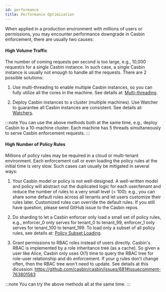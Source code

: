 ```yaml
---
id: performance
title: Performance Optimization
---
```


When applied in a production environment with millions of users or permissions, you may encounter performance downgrade in Casbin enforcement, there are usually two causes:

#### High Volume Traffic

The number of coming requests per second is too large, e.g., 10,000 request/s for a single Casbin instance. In such case, a single Casbin instance is usually not enough to handle all the requests. There are 2 possible solutions:

1. Use multi-threading to enable multiple Casbin instances, so you can fully utilize all the cores in the machine. See details at: [Multi-threading](/docs/en/multi-threading).

2. Deploy Casbin instances to a cluster (multiple machines). Use Watcher to guarantee all Casbin instances are consistent. See details at: [Watchers](/docs/en/watchers).

:::note
You can use the above methods both at the same time, e.g., deploy Casbin to a 10-machine cluster. Each machine has 5 threads simultaneously to serve Casbin enforcement requests.
:::

#### High Number of Policy Rules

Millions of policy rules may be required in a cloud or multi-tenant environment. Each enforcement call or even loading the policy rules at the initial time is very slow. Such cases can usually be mitigated in several ways:

1. Your Casbin model or policy is not well-designed. A well-written model and policy will abstract out the duplicated logic for each user/tenant and reduce the number of rules to a very small level (< 100): e.g., you can share some default rules across all tenants and let users customize their rules later. Customized rules can override the default rules. If you still have question, please send GitHub issue to the Casbin repos.

2. Do sharding to let a Casbin enforcer only load a small set of policy rules, e.g., enforcer_0 only serves for tenant_0 to tenant_99, enforcer_1 only serves for tenant_100 to tenant_199. To load only a subset of all policy rules, see details at: [Policy Subset Loading](/docs/en/policy-subset-loading).

3. Grant permissions to RBAC roles instead of users directly. Casbin's RBAC is implemented by a role inheritance tree (as a cache). So given a user like Alice, Casbin only uses O(1) time to query the RBAC tree for role-user relationship and do enforcement. If your g rules don't change often, then the RBAC tree won't need to update. See details at this dicussion: https://github.com/casbin/casbin/issues/681#issuecomment-763801583

:::note
You can try the above methods all at the same time. :::
